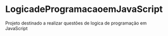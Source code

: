 # LogicadeProgramacaoemJavaScript

Projeto destinado a realizar questões de logica de programação em JavaScript 
